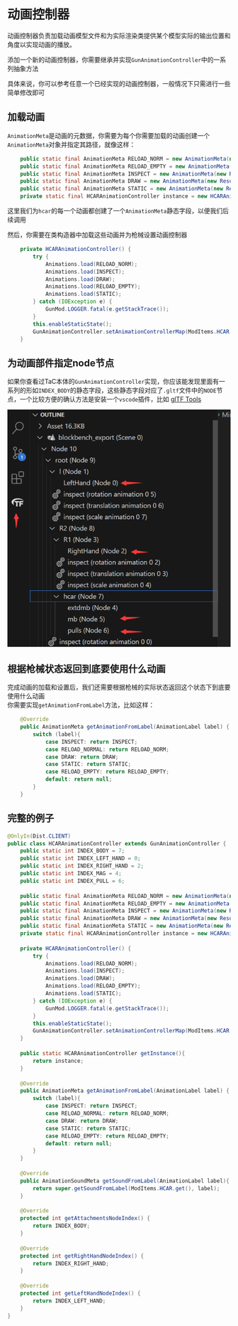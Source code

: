 # 动画控制器
动画控制器负责加载动画模型文件和为实际渲染类提供某个模型实际的输出位置和角度以实现动画的播放。

添加一个新的动画控制器，你需要继承并实现`GunAnimationController`中的一系列抽象方法  

具体来说，你可以参考任意一个已经实现的动画控制器，一般情况下只需进行一些简单修改即可  

## 加载动画
`AnimationMeta`是动画的元数据，你需要为每个你需要加载的动画创建一个`AnimationMeta`对象并指定其路径，就像这样：
```java
    public static final AnimationMeta RELOAD_NORM = new AnimationMeta(new ResourceLocation(Reference.MOD_ID,"animations/hcar_reload_norm.gltf"));
    public static final AnimationMeta RELOAD_EMPTY = new AnimationMeta(new ResourceLocation(Reference.MOD_ID,"animations/hcar_reload_empty.gltf"));
    public static final AnimationMeta INSPECT = new AnimationMeta(new ResourceLocation(Reference.MOD_ID,"animations/hcar_inspect.gltf"));
    public static final AnimationMeta DRAW = new AnimationMeta(new ResourceLocation(Reference.MOD_ID,"animations/hcar_draw.gltf"));
    public static final AnimationMeta STATIC = new AnimationMeta(new ResourceLocation(Reference.MOD_ID,"animations/hcar_static.gltf"));
    private static final HCARAnimationController instance = new HCARAnimationController();
```
这里我们为`hcar`的每一个动画都创建了一个`AnimationMeta`静态字段，以便我们后续调用

然后，你需要在类构造器中加载这些动画并为枪械设置动画控制器  
```java
    private HCARAnimationController() {
        try {
            Animations.load(RELOAD_NORM);
            Animations.load(INSPECT);
            Animations.load(DRAW);
            Animations.load(RELOAD_EMPTY);
            Animations.load(STATIC);
        } catch (IOException e) {
            GunMod.LOGGER.fatal(e.getStackTrace());
        }
        this.enableStaticState();
        GunAnimationController.setAnimationControllerMap(ModItems.HCAR.getId(),  this);
    }
```

## 为动画部件指定node节点
如果你查看过TaC本体的`GunAnimationController`实现，你应该能发现里面有一系列的形如`INDEX_BODY`的静态字段，这些静态字段对应了`.gltf`文件中的`NODE`节点，一个比较方便的确认方法是安装一个`vscode`插件，比如 [glTF Tools](https://marketplace.visualstudio.com/items?itemName=cesium.gltf-vscode)

![查看node](../../assets/pic/gltf_node.png) 

## 根据枪械状态返回到底要使用什么动画
完成动画的加载和设置后，我们还需要根据枪械的实际状态返回这个状态下到底要使用什么动画  
你需要实现`getAnimationFromLabel`方法，比如这样：
```java
    @Override
    public AnimationMeta getAnimationFromLabel(AnimationLabel label) {
        switch (label){
            case INSPECT: return INSPECT;
            case RELOAD_NORMAL: return RELOAD_NORM;
            case DRAW: return DRAW;
            case STATIC: return STATIC;
            case RELOAD_EMPTY: return RELOAD_EMPTY;
            default: return null;
        }
    }
```

## 完整的例子
```java
@OnlyIn(Dist.CLIENT)
public class HCARAnimationController extends GunAnimationController {
    public static int INDEX_BODY = 7;
    public static int INDEX_LEFT_HAND = 0;
    public static int INDEX_RIGHT_HAND = 2;
    public static int INDEX_MAG = 4;
    public static int INDEX_PULL = 6;

    public static final AnimationMeta RELOAD_NORM = new AnimationMeta(new ResourceLocation(Reference.MOD_ID,"animations/hcar_reload_norm.gltf"));
    public static final AnimationMeta RELOAD_EMPTY = new AnimationMeta(new ResourceLocation(Reference.MOD_ID,"animations/hcar_reload_empty.gltf"));
    public static final AnimationMeta INSPECT = new AnimationMeta(new ResourceLocation(Reference.MOD_ID,"animations/hcar_inspect.gltf"));
    public static final AnimationMeta DRAW = new AnimationMeta(new ResourceLocation(Reference.MOD_ID,"animations/hcar_draw.gltf"));
    public static final AnimationMeta STATIC = new AnimationMeta(new ResourceLocation(Reference.MOD_ID,"animations/hcar_static.gltf"));
    private static final HCARAnimationController instance = new HCARAnimationController();

    private HCARAnimationController() {
        try {
            Animations.load(RELOAD_NORM);
            Animations.load(INSPECT);
            Animations.load(DRAW);
            Animations.load(RELOAD_EMPTY);
            Animations.load(STATIC);
        } catch (IOException e) {
            GunMod.LOGGER.fatal(e.getStackTrace());
        }
        this.enableStaticState();
        GunAnimationController.setAnimationControllerMap(ModItems.HCAR.getId(),this);
    }

    public static HCARAnimationController getInstance(){
        return instance;
    }

    @Override
    public AnimationMeta getAnimationFromLabel(AnimationLabel label) {
        switch (label){
            case INSPECT: return INSPECT;
            case RELOAD_NORMAL: return RELOAD_NORM;
            case DRAW: return DRAW;
            case STATIC: return STATIC;
            case RELOAD_EMPTY: return RELOAD_EMPTY;
            default: return null;
        }
    }

    @Override
    public AnimationSoundMeta getSoundFromLabel(AnimationLabel label){
        return super.getSoundFromLabel(ModItems.HCAR.get(), label);
    }

    @Override
    protected int getAttachmentsNodeIndex() {
        return INDEX_BODY;
    }

    @Override
    protected int getRightHandNodeIndex() {
        return INDEX_RIGHT_HAND;
    }

    @Override
    protected int getLeftHandNodeIndex() {
        return INDEX_LEFT_HAND;
    }
}

```